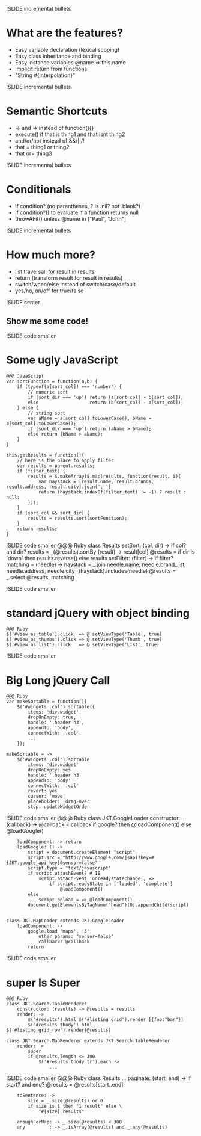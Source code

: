 !SLIDE incremental bullets
# What are the features? 
* Easy variable declaration (lexical scoping)
* Easy class inheritance and binding
* Easy instance variables @name => this.name
* Implicit return from functions
* "String #{interpolation}"

!SLIDE incremental bullets
# Semantic Shortcuts 
* -> and => instead of function(){}
* execute() if that is thing1 and that isnt thing2
* and/or/not instead of &&/||/!
* that = thing1 or thing2
* that or= thing3

!SLIDE incremental bullets
# Conditionals 
* if condition? (no parantheses, ? is .nil? not .blank?)
* if condition?() to evaluate if a function returns null
* throwAFit() unless @name in ["Paul", "John"]

!SLIDE incremental bullets
# How much more? 
* list traversal: for result in results
* return (transform result for result in results)
* switch/when/else instead of switch/case/default
* yes/no, on/off for true/false

!SLIDE center
## Show me some code!

!SLIDE code smaller
# Some ugly JavaScript
    @@@ JavaScript
    var sortFunction = function(a,b) {
        if (typeof(a[sort_col]) === 'number') {
            // numeric sort
            if (sort_dir === 'up') return (a[sort_col] - b[sort_col]);
            else                   return (b[sort_col] - a[sort_col]);
        } else {
            // string sort
            var aName = a[sort_col].toLowerCase(), bName = b[sort_col].toLowerCase();
            if (sort_dir === 'up') return (aName > bName);
            else return (bName > aName);
        }
    }

    this.getResults = function(){
        // here is the place to apply filter
        var results = parent.results;
        if (filter_text) {
            results = $.makeArray($.map(results, function(result, i){
                var haystack = [result.name, result.brands, result.address, result.city].join(', ')
                return (haystack.indexOf(filter_text) != -1) ? result : null;
            }));
        }
        if (sort_col && sort_dir) {
            results = results.sort(sortFunction);
        }
        return results;
    }

!SLIDE code smaller
    @@@ Ruby
    class Results
        setSort: (col, dir) ->
            if col? and dir?
                results = _(@results).sortBy (result) -> result[col]
                @results = if dir is 'down' then results.reverse() else results
        setFilter: (filter) ->
            if filter?
                matching = (needle) ->
                    haystack = _.join needle.name, needle.brand_list, needle.address, needle.city
                    _(haystack).includes(needle)
                @results = _.select @results, matching
        
!SLIDE code smaller
# standard jQuery with object binding
    @@@ Ruby
    $('#view_as_table').click  => @.setViewType('Table', true)
    $('#view_as_thumbs').click => @.setViewType('Thumb', true)
    $('#view_as_list').click   => @.setViewType('List', true)
    
!SLIDE code smaller
# Big Long jQuery Call
    @@@ Ruby
    var makeSortable = function(){
        $('#widgets .col').sortable({
            items: 'div.widget',
            dropOnEmpty: true,
            handle: '.header h3',
            appendTo: 'body',
            connectWith: '.col',
            ...
        });

    makeSortable = ->
        $('#widgets .col').sortable
            items: 'div.widget'
            dropOnEmpty: yes
            handle: '.header h3'
            appendTo: 'body'
            connectWith: '.col'
            revert: yes
            cursor: 'move'
            placeholder: 'drag-over'
            stop: updateWidgetOrder

!SLIDE code smaller
    @@@ Ruby
    class JKT.GoogleLoader
        constructor: (callback) ->
            @callback = callback
            if google? then @loadComponent() else @loadGoogle()

        loadComponent: -> return
        loadGoogle: () ->
            script = document.createElement "script"
            script.src = "http://www.google.com/jsapi?key=#{JKT.google_api_key}&sensor=false"
            script.type = "text/javascript"
            if script.attachEvent? # IE
                script.attachEvent 'onreadystatechange', =>
                    if script.readyState in ['loaded', 'complete']
                        @loadComponent()
            else
                script.onload = => @loadComponent()
            document.getElementsByTagName("head")[0].appendChild(script)
    

    class JKT.MapLoader extends JKT.GoogleLoader
        loadComponent: ->
            google.load 'maps', '3', 
                other_params: "sensor=false"
                callback: @callback
            return

!SLIDE code smaller
# super Is Super #
    @@@ Ruby
    class JKT.Search.TableRenderer
        constructor: (results) -> @results = results
        render: ->
            $('#results').html $('#listing_grid').render [{foo:"bar"}]
            $('#results tbody').html $('#listing_grid_row').render(@results)

    class JKT.Search.MapRenderer extends JKT.Search.TableRenderer
        render: ->
            super
            if @results.length <= 300
                $('#results tbody tr').each ->
                    ...
                    
!SLIDE code smaller
    @@@ Ruby
    class Results
        ...
        paginate: (start, end) ->
            if start? and end?
                @results = @results[start..end]

        toSentence: -> 
            size = _.size(@results) or 0
            if size is 1 then "1 result" else \
                "#{size} results"

        enoughForMap: -> _.size(@results) < 300
        any         : -> _.isArray(@results) and _.any(@results)
            

